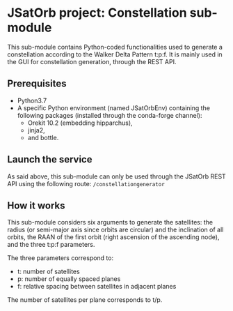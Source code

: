# JSatOrb project: Constellation sub-module

This sub-module contains Python-coded functionalities used to generate a constellation according to the Walker Delta Pattern t:p:f.
It is mainly used in the GUI for constellation generation, through the REST API.

## Prerequisites

- Python3.7
- A specific Python environment (named JSatOrbEnv) containing the following packages (installed through the conda-forge channel):
    - Orekit 10.2 (embedding hipparchus),
    - jinja2,
    - and bottle.


## Launch the service

As said above, this sub-module can only be used through the JSatOrb REST API using the following route:
`/constellationgenerator`


## How it works

This sub-module considers six arguments to generate the satellites: the radius (or semi-major axis since orbits are circular) and the inclination of all orbits, the RAAN of the first orbit (right ascension of the ascending node), and the three t:p:f parameters.

The three parameters correspond to:
- t: number of satellites
- p: number of equally spaced planes
- f: relative spacing between satellites in adjacent planes

The number of satellites per plane corresponds to t/p.
